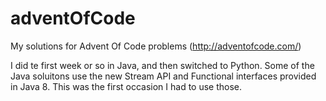# adventOfCode
My solutions for Advent Of Code problems (http://adventofcode.com/)

I did te first week or so in Java, and then switched to Python. Some of the
Java soluitons use the new Stream API and Functional interfaces provided
in Java 8. This was the first occasion I had to use those.

